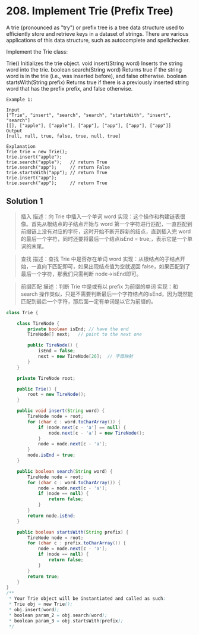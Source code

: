 # 208. Implement Trie (Prefix Tree)

A trie (pronounced as "try") or prefix tree is a tree data structure used to efficiently store and retrieve keys in a dataset of strings. There are various applications of this data structure, such as autocomplete and spellchecker.

Implement the Trie class:

Trie() Initializes the trie object.
void insert(String word) Inserts the string word into the trie.
boolean search(String word) Returns true if the string word is in the trie (i.e., was inserted before), and false otherwise.
boolean startsWith(String prefix) Returns true if there is a previously inserted string word that has the prefix prefix, and false otherwise.

```
Example 1:

Input
["Trie", "insert", "search", "search", "startsWith", "insert", "search"]
[[], ["apple"], ["apple"], ["app"], ["app"], ["app"], ["app"]]
Output
[null, null, true, false, true, null, true]

Explanation
Trie trie = new Trie();
trie.insert("apple");
trie.search("apple");   // return True
trie.search("app");     // return False
trie.startsWith("app"); // return True
trie.insert("app");
trie.search("app");     // return True
```

## Solution 1
>插入
描述：向 Trie 中插入一个单词 word
实现：这个操作和构建链表很像。首先从根结点的子结点开始与 word 第一个字符进行匹配，一直匹配到前缀链上没有对应的字符，这时开始不断开辟新的结点，直到插入完 word 的最后一个字符，同时还要将最后一个结点isEnd = true;，表示它是一个单词的末尾。

>查找
描述：查找 Trie 中是否存在单词 word
实现：从根结点的子结点开始，一直向下匹配即可，如果出现结点值为空就返回 false，如果匹配到了最后一个字符，那我们只需判断 node->isEnd即可。

>前缀匹配
描述：判断 Trie 中是或有以 prefix 为前缀的单词
实现：和 search 操作类似，只是不需要判断最后一个字符结点的isEnd，因为既然能匹配到最后一个字符，那后面一定有单词是以它为前缀的。


```java
class Trie {

    class TireNode {
        private boolean isEnd; // have the end
        TireNode[] next;   // point to the next one

        public TireNode() {
            isEnd = false;
            next = new TireNode[26];  // 字母映射
        }
    }

    private TireNode root;

    public Trie() {
        root = new TireNode();
    }

    public void insert(String word) {
        TireNode node = root;
        for (char c : word.toCharArray()) {
            if (node.next[c - 'a'] == null) {
                node.next[c - 'a'] = new TireNode();
            }
            node = node.next[c - 'a'];
        }
        node.isEnd = true;
    }

    public boolean search(String word) {
        TireNode node = root;
        for (char c : word.toCharArray()) {
            node = node.next[c - 'a'];
            if (node == null) {
                return false;
            }
        }
        return node.isEnd;
    }

    public boolean startsWith(String prefix) {
        TireNode node = root;
        for (char c : prefix.toCharArray()) {
            node = node.next[c - 'a'];
            if (node == null) {
                return false;
            }
        }
        return true;
    }
}
/**
 * Your Trie object will be instantiated and called as such:
 * Trie obj = new Trie();
 * obj.insert(word);
 * boolean param_2 = obj.search(word);
 * boolean param_3 = obj.startsWith(prefix);
 */
 ```